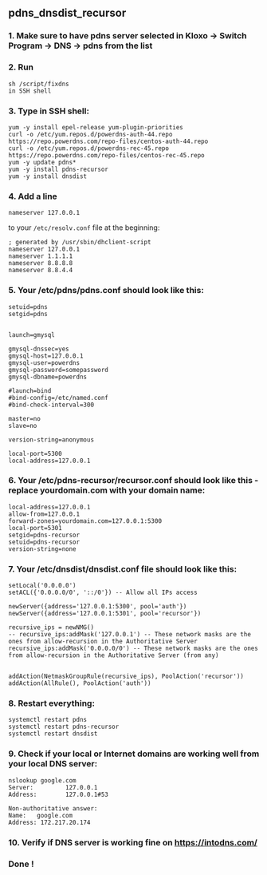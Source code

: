 ## pdns_dnsdist_recursor

### 1. Make sure to have pdns server selected in Kloxo -> Switch Program -> DNS -> pdns from the list

### 2. Run
```
sh /script/fixdns
in SSH shell
```

### 3. Type in SSH shell:

```
yum -y install epel-release yum-plugin-priorities
curl -o /etc/yum.repos.d/powerdns-auth-44.repo https://repo.powerdns.com/repo-files/centos-auth-44.repo
curl -o /etc/yum.repos.d/powerdns-rec-45.repo https://repo.powerdns.com/repo-files/centos-rec-45.repo
yum -y update pdns*
yum -y install pdns-recursor
yum -y install dnsdist
```
### 4. Add a line
```
nameserver 127.0.0.1
```
to your `/etc/resolv.conf` file at the beginning:

```
; generated by /usr/sbin/dhclient-script
nameserver 127.0.0.1
nameserver 1.1.1.1
nameserver 8.8.8.8
nameserver 8.8.4.4
```

### 5. Your /etc/pdns/pdns.conf should look like this:

```
setuid=pdns
setgid=pdns


launch=gmysql

gmysql-dnssec=yes
gmysql-host=127.0.0.1
gmysql-user=powerdns
gmysql-password=somepassword
gmysql-dbname=powerdns

#launch=bind
#bind-config=/etc/named.conf
#bind-check-interval=300

master=no
slave=no

version-string=anonymous

local-port=5300
local-address=127.0.0.1
```
### 6. Your /etc/pdns-recursor/recursor.conf should look like this - replace yourdomain.com with your domain name:

```
local-address=127.0.0.1
allow-from=127.0.0.1
forward-zones=yourdomain.com=127.0.0.1:5300
local-port=5301
setgid=pdns-recursor
setuid=pdns-recursor
version-string=none
```
### 7. Your /etc/dnsdist/dnsdist.conf file should look like this:

```
setLocal('0.0.0.0')
setACL({'0.0.0.0/0', '::/0'}) -- Allow all IPs access

newServer({address='127.0.0.1:5300', pool='auth'})
newServer({address='127.0.0.1:5301', pool='recursor'})

recursive_ips = newNMG()
-- recursive_ips:addMask('127.0.0.1') -- These network masks are the ones from allow-recursion in the Authoritative Server
recursive_ips:addMask('0.0.0.0/0') -- These network masks are the ones from allow-recursion in the Authoritative Server (from any)


addAction(NetmaskGroupRule(recursive_ips), PoolAction('recursor'))
addAction(AllRule(), PoolAction('auth'))
```
### 8. Restart everything:

```
systemctl restart pdns 
systemctl restart pdns-recursor 
systemctl restart dnsdist 
```

### 9. Check if your local or Internet domains are working well from your local DNS server:

```
nslookup google.com
Server:         127.0.0.1
Address:        127.0.0.1#53

Non-authoritative answer:
Name:   google.com
Address: 172.217.20.174
```

### 10. Verify if DNS server is working fine on https://intodns.com/

### Done !
